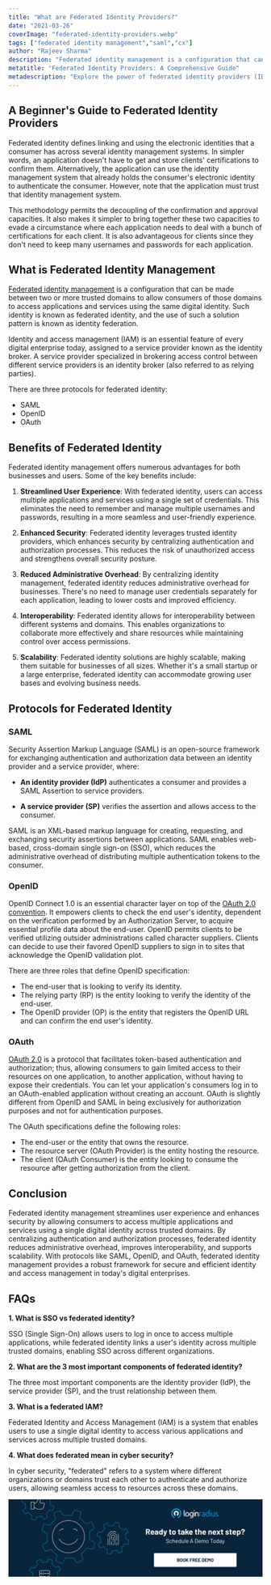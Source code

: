 ```yaml
---
title: "What are Federated Identity Providers?"
date: "2021-03-26"
coverImage: "federated-identity-providers.webp"
tags: ["federated identity management","saml","cx"]
author: "Rajeev Sharma"
description: "Federated identity management is a configuration that can be made between two or more trusted domains to allow consumers of those domains to access applications and services using the same digital identity. Such identity is known as federated identity, and the use of such a solution pattern is known as identity federation."
metatitle: "Federated Identity Providers: A Comprehensive Guide"
metadescription: "Explore the power of federated identity providers (IDP) in enhancing businesses. Learn about IDP federation protocols: SAML, OpenID, OAuth. Uncover the benefits now!"
---
```


## A Beginner's Guide to Federated Identity Providers

Federated identity defines linking and using the electronic identities that a consumer has across several identity management systems. In simpler words, an application doesn't have to get and store clients' certifications to confirm them. Alternatively, the application can use the identity management system that already holds the consumer's electronic identity to authenticate the consumer. However, note that the application must trust that identity management system. 
 
This methodology permits the decoupling of the confirmation and approval capacities. It also makes it simpler to bring together these two capacities to evade a circumstance where each application needs to deal with a bunch of certifications for each client. It is also advantageous for clients since they don't need to keep many usernames and passwords for each application.

## What is Federated Identity Management

[Federated identity management](https://www.loginradius.com/resource/federated-identity-management-datasheet) is a configuration that can be made between two or more trusted domains to allow consumers of those domains to access applications and services using the same digital identity. Such identity is known as federated identity, and the use of such a solution pattern is known as identity federation.
 
Identity and access management (IAM) is an essential feature of every digital enterprise today, assigned to a service provider known as the identity broker. A service provider specialized in brokering access control between different service providers is an identity broker (also referred to as relying parties).

There are three protocols for federated identity:
- SAML
- OpenID
- OAuth

## Benefits of Federated Identity

Federated identity management offers numerous advantages for both businesses and users. Some of the key benefits include:

1. **Streamlined User Experience**: With federated identity, users can access multiple applications and services using a single set of credentials. This eliminates the need to remember and manage multiple usernames and passwords, resulting in a more seamless and user-friendly experience.

2. **Enhanced Security**: Federated identity leverages trusted identity providers, which enhances security by centralizing authentication and authorization processes. This reduces the risk of unauthorized access and strengthens overall security posture.

3. **Reduced Administrative Overhead**: By centralizing identity management, federated identity reduces administrative overhead for businesses. There's no need to manage user credentials separately for each application, leading to lower costs and improved efficiency.

4. **Interoperability**: Federated identity allows for interoperability between different systems and domains. This enables organizations to collaborate more effectively and share resources while maintaining control over access permissions.

5. **Scalability**: Federated identity solutions are highly scalable, making them suitable for businesses of all sizes. Whether it's a small startup or a large enterprise, federated identity can accommodate growing user bases and evolving business needs.

## Protocols for Federated Identity

### SAML

Security Assertion Markup Language (SAML) is an open-source framework for exchanging authentication and authorization data between an identity provider and a service provider, where:

* **An identity provider (IdP)** authenticates a consumer and provides a SAML Assertion to service providers.

* **A service provider (SP)** verifies the assertion and allows access to the consumer.

SAML is an XML-based markup language for creating, requesting, and exchanging security assertions between applications. SAML enables web-based, cross-domain single sign-on (SSO), which reduces the administrative overhead of distributing multiple authentication tokens to the consumer.

### OpenID

OpenID Connect 1.0 is an essential character layer on top of the [OAuth 2.0 convention](https://www.loginradius.com/blog/engineering/what-is-the-difference-between-oauth1-and-oauth2/). It empowers clients to check the end user's identity, dependent on the verification performed by an Authorization Server, to acquire essential profile data about the end-user. OpenID permits clients to be verified utilizing outsider administrations called character suppliers. Clients can decide to use their favored OpenID suppliers to sign in to sites that acknowledge the OpenID validation plot.

There are three roles that define OpenID specification:

* The end-user that is looking to verify its identity.
* The relying party (RP) is the entity looking to verify the identity of the end-user.
* The OpenID provider (OP) is the entity that registers the OpenID URL and can confirm the end user's identity.


### OAuth

[OAuth 2.0](https://www.loginradius.com/blog/engineering/authorization-code-flow-oauth/) is a protocol that facilitates token-based authentication and authorization; thus, allowing consumers to gain limited access to their resources on one application, to another application, without having to expose their credentials. You can let your application's consumers log in to an OAuth-enabled application without creating an account. OAuth is slightly different from OpenID and SAML in being exclusively for authorization purposes and not for authentication purposes.

The OAuth specifications define the following roles:

* The end-user or the entity that owns the resource.
* The resource server (OAuth Provider) is the entity hosting the resource.
* The client (OAuth Consumer) is the entity looking to consume the resource after getting authorization from the client.


## Conclusion

Federated identity management streamlines user experience and enhances security by allowing consumers to access multiple applications and services using a single digital identity across trusted domains. By centralizing authentication and authorization processes, federated identity reduces administrative overhead, improves interoperability, and supports scalability. With protocols like SAML, OpenID, and OAuth, federated identity management provides a robust framework for secure and efficient identity and access management in today's digital enterprises.


## FAQs

**1. What is SSO vs federated identity?** 

SSO (Single Sign-On) allows users to log in once to access multiple applications, while federated identity links a user's identity across multiple trusted domains, enabling SSO across different organizations.

**2. What are the 3 most important components of federated identity?** 

The three most important components are the identity provider (IdP), the service provider (SP), and the trust relationship between them.

**3. What is a federated IAM?** 

Federated Identity and Access Management (IAM) is a system that enables users to use a single digital identity to access various applications and services across multiple trusted domains.

**4. What does federated mean in cyber security?** 

In cyber security, "federated" refers to a system where different organizations or domains trust each other to authenticate and authorize users, allowing seamless access to resources across these domains.

[![book-a-demo-loginradius](../../assets/book-a-demo-loginradius.webp)](https://www.loginradius.com/contact-us?utm_source=blog&utm_medium=web&utm_campaign=federated-identity-providers)